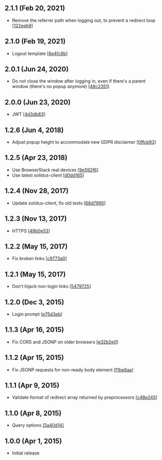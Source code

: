 ## 2.1.1 (Feb 20, 2021)

 - Remove the referrer path when logging out, to prevent a redirect loop [[122eeb9](https://github.com/sparkartgroup/universe-js/commit/122eeb9decfc9d419ea18e72a105be624e73352b)]

## 2.1.0 (Feb 19, 2021)

 - Logout template [[6e4fc6b](https://github.com/sparkartgroup/universe-js/commit/6e4fc6b6c9023c58d64af262429a9c4be6f8386b)]

## 2.0.1 (Jun 24, 2020)

 - Do not close the window after logging in, even if there's a parent window (there's no popup anymore) [[48c2351](https://github.com/sparkartgroup/universe-js/commit/48c23511c72abc502e99d0ffd43e9236b43ee018)]

## 2.0.0 (Jun 23, 2020)

 - JWT [[4d3db83](https://github.com/sparkartgroup/universe-js/commit/4d3db83e7b29db89484a8124ffdfc117a51e57ba)]

## 1.2.6 (Jun 4, 2018)

 - Adjust popup height to accommodate new GDPR disclaimer [[0ffcb93](https://github.com/sparkartgroup/universe-js/commit/0ffcb937db9f8ddd6396b2d28d2c98c55aa1e98e)]

## 1.2.5 (Apr 23, 2018)

 - Use BrowserStack real devices [[9e592f6](https://github.com/sparkartgroup/universe-js/commit/9e592f690d6a3aa0d3475d5d3afd4d9375f825f5)]
 - Use latest solidus-client [[d0dd165](https://github.com/sparkartgroup/universe-js/commit/d0dd16533bf0c84be5f8385a7729a0a3414c101c)]

## 1.2.4 (Nov 28, 2017)

 - Update solidus-client, fix old tests [[68d7995](https://github.com/sparkartgroup/universe-js/commit/68d79955653b4ca2abb0a420fd497bd4d4585273)]

## 1.2.3 (Nov 13, 2017)

 - HTTPS [[49b0e53](https://github.com/sparkartgroup/universe-js/commit/49b0e53ea45e5f0b408457d52fa6922035797634)]

## 1.2.2 (May 15, 2017)

 - Fix broken links [[c9773a0](https://github.com/sparkartgroup/universe-js/commit/c9773a09b8413caff65bd166c8ae918c79e6fad8)]

## 1.2.1 (May 15, 2017)

 - Don't hijack non-login links [[5479725](https://github.com/sparkartgroup/universe-js/commit/54797254ebf7947b1a94b9ba16a8e2b24b275dd0)]

## 1.2.0 (Dec 3, 2015)

 - Login prompt [[e75d3eb](https://github.com/SparkartGroupInc/universe-js/commit/e75d3ebd1bc84a73b3b32f760e7daf721b9aab48)]

## 1.1.3 (Apr 16, 2015)

 - Fix CORS and JSONP on older browsers [[e32b2e0](https://github.com/SparkartGroupInc/universe-js/commit/e32b2e03be31dfebd35f2908dae652b60d92bb90)]

## 1.1.2 (Apr 15, 2015)

 - Fix JSONP requests for non-ready body element [[f1be6aa](https://github.com/SparkartGroupInc/universe-js/commit/f1be6aa87249b6bda52fad36f1f6d6d2773330c1)]

## 1.1.1 (Apr 9, 2015)

 - Validate format of redirect array returned by preprocessors [[c48e245](https://github.com/SparkartGroupInc/universe-js/commit/c48e245075f4a2adad892e729d7ee1d5dc0d471c)]

## 1.1.0 (Apr 8, 2015)

 - Query options [[5a40d14]](https://github.com/SparkartGroupInc/universe-js/commit/5a40d14c28739102a281fd810ba47bf249cc8624)

## 1.0.0 (Apr 1, 2015)

 - Initial release
